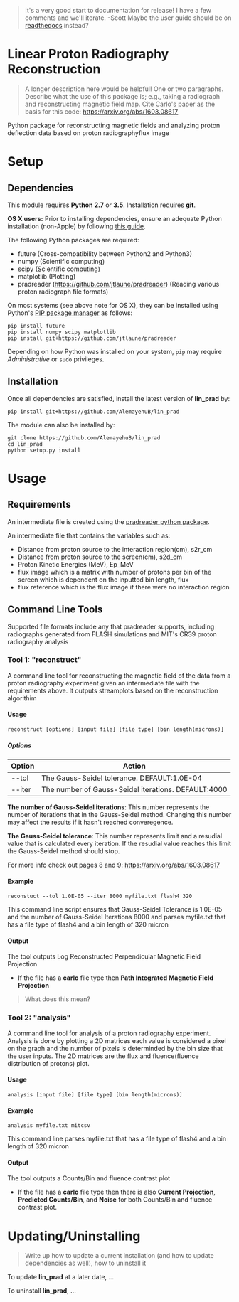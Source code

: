 > It's a very good start to documentation for release! I have a few comments and we'll iterate. -Scott
> Maybe the user guide should be on [readthedocs](https://readthedocs.org/) instead?

# Linear Proton Radiography Reconstruction

> A longer description here would be helpful! One or two paragraphs.
> Describe what the use of this package is; e.g., taking a radiograph and reconstructing magnetic field map.
> Cite Carlo's paper as the basis for this code: https://arxiv.org/abs/1603.08617

Python package for reconstructing magnetic fields and analyzing proton deflection
data based on proton radiographyflux image

# Setup

## Dependencies
This module requires **Python 2.7** or **3.5**. Installation requires **git**.

**OS X users:** Prior to installing dependencies, ensure an adequate Python installation (non-Apple) by following [this guide](https://matplotlib.org/faq/installing_faq.html#osx-notes).

The following Python packages are required:
* future (Cross-compatibility between Python2 and Python3)
* numpy (Scientific computing)
* scipy (Scientific computing)
* matplotlib (Plotting)
* pradreader (https://github.com/jtlaune/pradreader) (Reading various proton radiograph file formats)

On most systems (see above note for OS X), they can be installed using Python's [PIP package manager](https://packaging.python.org/tutorials/installing-packages/) as follows:

```shell
pip install future
pip install numpy scipy matplotlib
pip install git+https://github.com/jtlaune/pradreader
```

Depending on how Python was installed on your system, `pip` may require *Administrative* or `sudo` privileges.

## Installation
Once all dependencies are satisfied, install the latest version of **lin_prad** by:

```shell
pip install git+https://github.com/AlemayehuB/lin_prad
```

The module can also be installed by:

```shell
git clone https://github.com/AlemayehuB/lin_prad
cd lin_prad
python setup.py install
```

# Usage
## Requirements
An intermediate file is created using the [pradreader python package](https://github.com/jtlaune/pradreader).

An intermediate file that contains the variables such as:
* Distance from proton source to the interaction region(cm), s2r_cm
* Distance from proton source to the screen(cm), s2d_cm 
* Proton Kinetic Energies (MeV), Ep_MeV
* flux image which is a matrix with number of protons per bin of the screen which is dependent on the inputted bin length, flux
* flux reference which is the flux image if there were no interaction region


## Command Line Tools

Supported file formats include any that pradreader supports, including radiographs generated from FLASH simulations and MIT's CR39 proton radiography analysis
### Tool 1: "reconstruct"

A command line tool for reconstructing the magnetic field of the data from a proton radiography experiment given an intermediate file with the requirements above. It outputs streamplots based on the reconstruction algorithim  
#### Usage
```shell
reconstruct [options] [input file] [file type] [bin length(microns)]
```
##### Options

| Option | Action |
|:-------|--------|
|--tol| The Gauss-Seidel tolerance. DEFAULT:1.0E-04 |
|--iter| The number of Gauss-Seidel iterations. DEFAULT:4000|

**The number of Gauss-Seidel iterations**: This number represents the number of iterations that in the Gauss-Seidel method. Changing this number may affect the results if it hasn't reached converegence.

**The Gauss-Seidel tolerance**: This number represents  limit  and a resudial value that is calculated every iteration. If the resudial value reaches this limit the Gauss-Seidel method should stop.

For more info check out pages 8 and 9: https://arxiv.org/abs/1603.08617

#### Example 
```shell
reconstuct --tol 1.0E-05 --iter 8000 myfile.txt flash4 320
```
This command line script ensures that Gauss-Seidel Tolerance is 1.0E-05 and the number of Gauss-Seidel Iterations 8000 and parses myfile.txt that has a file type of flash4 and a bin length of 320 micron
#### Output

The tool outputs Log Reconstructed Perpendicular Magnetic Field Projection

* If the file has a **carlo** file type then **Path Integrated Magnetic Field Projection**
> What does this mean?

### Tool 2: "analysis"

A command line tool for analysis of a proton radiography experiment. Analysis is done by plotting a 2D matrices each value is considered a pixel on the graph and the number of pixels is determinded by the bin size that the user inputs. The 2D matrices are the flux and fluence(fluence distribution of protons) plot. 

#### Usage
```shell
analysis [input file] [file type] [bin length(microns)]
```
#### Example
```shell
analysis myfile.txt mitcsv
```
This command line parses myfile.txt that has a file type of flash4 and a bin length of 320 micron
#### Output

The tool outputs a Counts/Bin and fluence contrast plot 

* If the file has a **carlo** file type then there is also **Current Projection**, **Predicted Counts/Bin**, and **Noise** for both Counts/Bin and fluence contrast plot.


# Updating/Uninstalling
> Write up how to update a current installation (and how to update dependencies as well), how to uninstall it

To update **lin_prad** at a later date, ...

To uninstall **lin_prad**, ...
